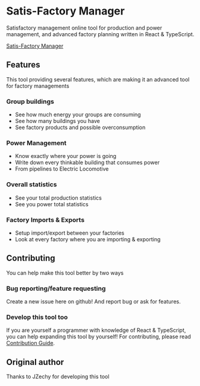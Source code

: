 # Satis-Factory Manager

Satisfactory management online tool for production and power management, and advanced factory planning written in
React & TypeScript.

[Satis-Factory Manager](https://satisfactory-newui.jplekkerkerker.nl/#/)

## Features

This tool providing several features, which are making it an advanced tool for factory managements

### Group buildings

- See how much energy your groups are consuming
- See how many buildings you have
- See factory products and possible overconsumption

### Power Management

- Know exactly where your power is going
- Write down every thinkable building that consumes power
- From pipelines to Electric Locomotive

### Overall statistics

- See your total production statistics
- See you power total statistics

### Factory Imports & Exports

- Setup import/export between your factories
- Look at every factory where you are importing & exporting

## Contributing

You can help make this tool better by two ways

### Bug reporting/feature requesting

Create a new issue here on github! And report bug or ask for features.

### Develop this tool too

If you are yourself a programmer with knowledge of React & TypeScript, you can help expanding this tool by yourself!
For contributing, please read [Contribution Guide](https://github.com/Grooviee/satisfactory/blob/main/CONTRIBUTING.md).

## Original author

Thanks to JZechy for developing this tool
